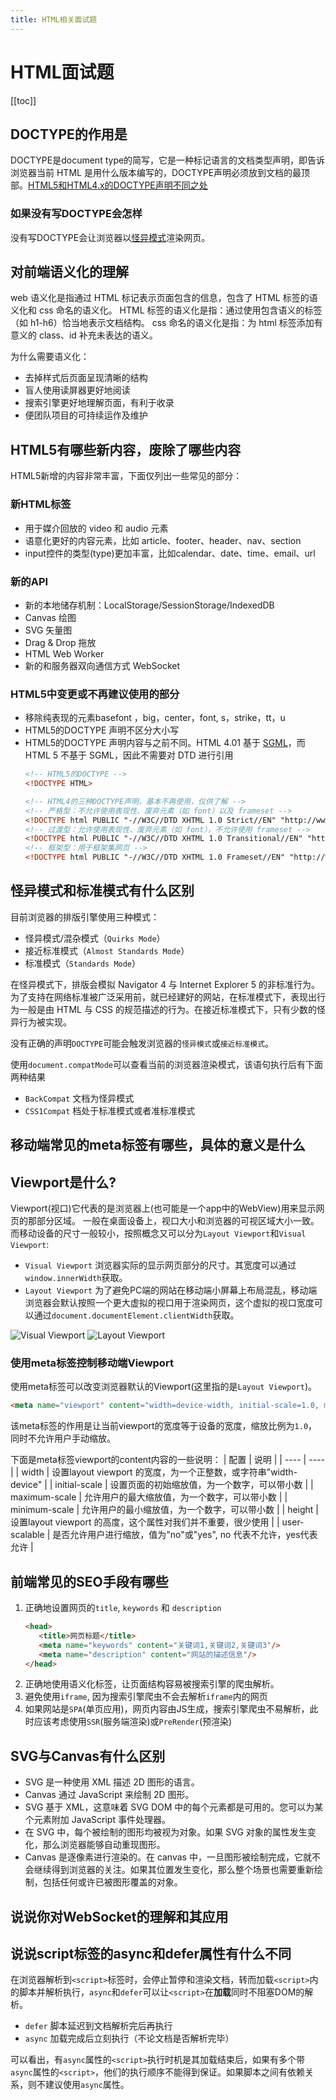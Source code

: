```yaml
---
title: HTML相关面试题
---
```


# HTML面试题
[[toc]]
## DOCTYPE的作用是
DOCTYPE是document type的简写，它是一种标记语言的文档类型声明，即告诉浏览器当前 HTML 是用什么版本编写的，DOCTYPE声明必须放到文档的最顶部。[HTML5和HTML4.x的DOCTYPE声明不同之处](#html5中变更或不再建议使用的部分)

### 如果没有写DOCTYPE会怎样
没有写DOCTYPE会让浏览器以[怪异模式](#怪异模式和标准模式有什么区别)渲染网页。

## 对前端语义化的理解
web 语义化是指通过 HTML 标记表示页面包含的信息，包含了 HTML 标签的语义化和 css 命名的语义化。 HTML 标签的语义化是指：通过使用包含语义的标签（如 h1-h6）恰当地表示文档结构。 css 命名的语义化是指：为 html 标签添加有意义的 class、id 补充未表达的语义。

为什么需要语义化：

- 去掉样式后页面呈现清晰的结构
- 盲人使用读屏器更好地阅读
- 搜索引擎更好地理解页面，有利于收录
- 便团队项目的可持续运作及维护

## HTML5有哪些新内容，废除了哪些内容
HTML5新增的内容非常丰富，下面仅列出一些常见的部分：
### 新HTML标签
- 用于媒介回放的 video 和 audio 元素
- 语意化更好的内容元素，比如 article、footer、header、nav、section
- input控件的类型(type)更加丰富，比如calendar、date、time、email、url

### 新的API
- 新的本地储存机制：LocalStorage/SessionStorage/IndexedDB
- Canvas 绘图
- SVG 矢量图
- Drag & Drop 拖放
- HTML Web Worker
- 新的和服务器双向通信方式 WebSocket

### HTML5中变更或不再建议使用的部分
- 移除纯表现的元素basefont ，big，center，font, s，strike，tt，u
- HTML5的DOCTYPE 声明不区分大小写
- HTML5的DOCTYPE 声明内容与之前不同。HTML 4.01 基于 [SGML](https://wiki.mbalib.com/wiki/SGML)，而 HTML 5 不基于 SGML，因此不需要对 DTD 进行引用
    ```html
    <!-- HTML5的DOCTYPE -->
    <!DOCTYPE HTML>
    
    <!-- HTML4的三种DOCTYPE声明，基本不再使用，仅供了解 -->
    <!-- 严格型：不允许使用表现性、废弃元素（如 font）以及 frameset -->
    <!DOCTYPE html PUBLIC "-//W3C//DTD XHTML 1.0 Strict//EN" "http://www.w3.org/TR/xhtml1/DTD/xhtml1-strict.dtd">
    <!-- 过渡型：允许使用表现性、废弃元素（如 font），不允许使用 frameset -->
    <!DOCTYPE html PUBLIC "-//W3C//DTD XHTML 1.0 Transitional//EN" "http://www.w3.org/TR/xhtml1/DTD/xhtml1-transitional.dtd">
    <!-- 框架型：用于框架集网页 -->
    <!DOCTYPE html PUBLIC "-//W3C//DTD XHTML 1.0 Frameset//EN" "http://www.w3.org/TR/xhtml1/DTD/xhtml1-frameset.dtd">
    
    ```

## 怪异模式和标准模式有什么区别
目前浏览器的排版引擎使用三种模式：
- 怪异模式/混杂模式（`Quirks Mode`）
- 接近标准模式（`Almost Standards Mode`）
- 标准模式（`Standards Mode`）

在怪异模式下，排版会模拟 Navigator 4 与 Internet Explorer 5 的非标准行为。为了支持在网络标准被广泛采用前，就已经建好的网站，在标准模式下，表现出行为一般是由 HTML 与 CSS 的规范描述的行为。在接近标准模式下，只有少数的怪异行为被实现。

没有正确的声明`DOCTYPE`可能会触发浏览器的`怪异模式`或`接近标准模式`。

使用`document.compatMode`可以查看当前的浏览器渲染模式，该语句执行后有下面两种结果
- `BackCompat` 文档为怪异模式
- `CSS1Compat` 档处于标准模式或者准标准模式

## 移动端常见的meta标签有哪些，具体的意义是什么

## Viewport是什么?
Viewport(视口)它代表的是浏览器上(也可能是一个app中的WebView)用来显示网页的那部分区域。
一般在桌面设备上，视口大小和浏览器的可视区域大小一致。而移动设备的尺寸一般较小，按照概念又可以分为`Layout Viewport`和`Visual Viewport`:
- `Visual Viewport` 浏览器实际的显示网页部分的尺寸。其宽度可以通过`window.innerWidth`获取。
- `Layout Viewport` 为了避免PC端的网站在移动端小屏幕上布局混乱，移动端浏览器会默认按照一个更大虚拟的视口用于渲染网页，这个虚拟的视口宽度可以通过`document.documentElement.clientWidth`获取。

![Visual Viewport](./img/visula-viewport.png)
![Layout Viewport](./img/laylout-viewport.png)

### 使用meta标签控制移动端Viewport
使用meta标签可以改变浏览器默认的Viewport(这里指的是`Layout Viewport`)。

```html
<meta name="viewport" content="width=device-width, initial-scale=1.0, maximum-scale=1.0, user-scalable=no">
```
该meta标签的作用是让当前viewport的宽度等于设备的宽度，缩放比例为`1.0`，同时不允许用户手动缩放。

下面是meta标签viewport的content内容的一些说明：
|   配置  | 说明  |
|  ----  | ----  |
| width  | 设置layout viewport  的宽度，为一个正整数，或字符串"width-device" |
| initial-scale  | 设置页面的初始缩放值，为一个数字，可以带小数 |
| maximum-scale  | 允许用户的最大缩放值，为一个数字，可以带小数 |
| minimum-scale  | 允许用户的最小缩放值，为一个数字，可以带小数 |
| height  | 设置layout viewport  的高度，这个属性对我们并不重要，很少使用 |
| user-scalable  | 是否允许用户进行缩放，值为"no"或"yes", no 代表不允许，yes代表允许 |

## 前端常见的SEO手段有哪些
1. 正确地设置网页的`title`, `keywords` 和 `description`
    ```html
    <head>
       <title>网页标题</title>
       <meta name="keywords" content="关键词1,关键词2,关键词3"/>
       <meta name="description" content="网站的描述信息"/>
    </head>
    ```
2. 正确地使用语义化标签，让页面结构容易被搜索引擎的爬虫解析。
3. 避免使用`iframe`, 因为搜索引擎爬虫不会去解析`iframe`内的网页
4. 如果网站是`SPA`(单页应用)，网页内容由JS生成，搜索引擎爬虫不易解析，此时应该考虑使用`SSR`(服务端渲染)或`PreRender`(预渲染)

## SVG与Canvas有什么区别
- SVG 是一种使用 XML 描述 2D 图形的语言。
- Canvas 通过 JavaScript 来绘制 2D 图形。
- SVG 基于 XML，这意味着 SVG DOM 中的每个元素都是可用的。您可以为某个元素附加 JavaScript 事件处理器。
- 在 SVG 中，每个被绘制的图形均被视为对象。如果 SVG 对象的属性发生变化，那么浏览器能够自动重现图形。
- Canvas 是逐像素进行渲染的。在 canvas 中，一旦图形被绘制完成，它就不会继续得到浏览器的关注。如果其位置发生变化，那么整个场景也需要重新绘制，包括任何或许已被图形覆盖的对象。

## 说说你对WebSocket的理解和其应用

## 说说script标签的async和defer属性有什么不同
在浏览器解析到`<script>`标签时，会停止暂停和渲染文档，转而加载`<script>`内的脚本并解析执行，`async`和`defer`可以让`<script>`在**加载**同时不阻塞DOM的解析。
- `defer` 脚本延迟到文档解析完后再执行
- `async` 加载完成后立刻执行（不论文档是否解析完毕）

可以看出，有`async`属性的`<script>`执行时机是其加载结束后，如果有多个带`async`属性的`<script>`，他们的执行顺序不能得到保证。如果脚本之间有依赖关系，则不建议使用`async`属性。



